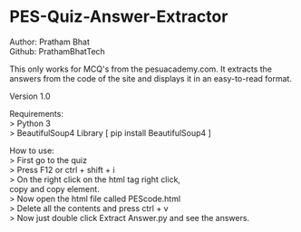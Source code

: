 # PES-Quiz-Answer-Extractor
Author: Pratham Bhat    <br />
Github: PrathamBhatTech

This only works for MCQ's from the pesuacademy.com.
It extracts the answers from the code of the site
and displays it in an easy-to-read format.

Version 1.0

Requirements:   <br />
    > Python 3      <br />
    > BeautifulSoup4 Library    [ pip install BeautifulSoup4 ]      <br />

How to use:<br />
    > First go to the quiz      <br />
    > Press F12 or ctrl + shift + i     <br />
    > On the right click on the html tag right click,     <br />
      copy and copy element.        <br />
    > Now open the html file called PEScode.html        <br />
    > Delete all the contents and press ctrl + v        <br />
    > Now just double click Extract Answer.py and see the answers.      <br />
